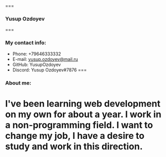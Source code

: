 ===
### Yusup Ozdoyev
===
### My contact info:
* Phone: +79646333332
* E-mail: yusup.ozdoyev@mail.ru
* GitHub: YusupOzdoyev
* Discord: Yusup Ozdoyev#7876
===
### About me:
I've been learning web development on my own for about a year. I work in a non-programming field. I want to change my job, I have a desire to study and work in this direction.
===